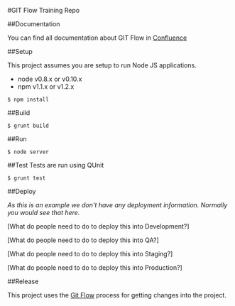#GIT Flow Training Repo

##Documentation

You can find all documentation about GIT Flow in [Confluence](https://confluence.meltdev.com/display/DEV/Git+Flow)

##Setup

This project assumes you are setup to run Node JS applications.

- node v0.8.x or v0.10.x
- npm v1.1.x or v1.2.x

```
$ npm install
```

##Build

```
$ grunt build
```

##Run

```
$ node server
```

##Test
Tests are run using QUnit

```
$ grunt test
```

##Deploy

_As this is an example we don't have any deployment information. Normally you would see that here._

[What do people need to do to deploy this into Development?]

[What do people need to do to deploy this into QA?]

[What do people need to do to deploy this into Staging?]

[What do people need to do to deploy this into Production?]


##Release

This project uses the [Git Flow](https://confluence.meltdev.com/display/DEV/Git+Flow) process for getting changes into the project.